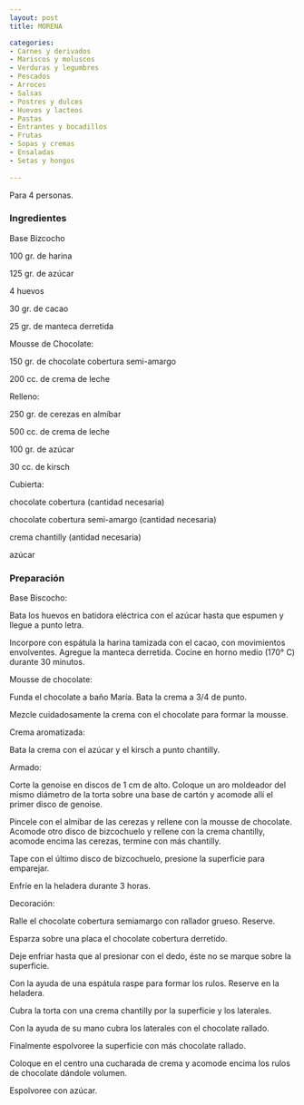 ```yaml
---
layout: post
title: MORENA

categories:
- Carnes y derivados
- Mariscos y moluscos
- Verduras y legumbres
- Pescados
- Arroces
- Salsas
- Postres y dulces
- Huevos y lacteos
- Pastas
- Entrantes y bocadillos
- Frutas
- Sopas y cremas
- Ensaladas
- Setas y hongos
 
---
```

Para 4 personas.

<h3>Ingredientes</h3>
Base Bizcocho

100 gr. de harina

125 gr. de azúcar

4 huevos

30 gr. de cacao

25 gr. de manteca derretida

Mousse de Chocolate:

150 gr. de chocolate cobertura semi-amargo

200 cc. de crema de leche

Relleno:

250 gr. de cerezas en almíbar

500 cc. de crema de leche

100 gr. de azúcar

30 cc. de kirsch

Cubierta:

chocolate cobertura (cantidad necesaria)

chocolate cobertura semi-amargo (cantidad necesaria)

crema chantilly (antidad necesaria)

azúcar

<h3>Preparación</h3>
Base Biscocho:

Bata los huevos en batidora eléctrica con el azúcar hasta que espumen y llegue a punto letra.

Incorpore con espátula la harina tamizada con el cacao, con movimientos envolventes. Agregue la manteca derretida. Cocine en horno medio (170&deg; C) durante 30 minutos.

Mousse de chocolate:

Funda el chocolate a baño María. Bata la crema a 3/4 de punto.

Mezcle cuidadosamente la crema con el chocolate para formar la mousse.

Crema aromatizada:

Bata la crema con el azúcar y el kirsch a punto chantilly.

Armado:

Corte la genoise en discos de 1 cm de alto. Coloque un aro moldeador del mismo diámetro de la torta sobre una base de cartón y acomode allí el primer disco de genoise.

Pincele con el almíbar de las cerezas y rellene con la mousse de chocolate. Acomode otro disco de bizcochuelo y rellene con la crema chantilly, acomode encima las cerezas, termine con más chantilly.

Tape con el último disco de bizcochuelo, presione la superficie para emparejar.

Enfríe en la heladera durante 3 horas.

Decoración:

Ralle el chocolate cobertura semiamargo con rallador grueso. Reserve.

Esparza sobre una placa el chocolate cobertura derretido.

Deje enfriar hasta que al presionar con el dedo, éste no se marque sobre la superficie.

Con la ayuda de una espátula raspe para formar los rulos. Reserve en la heladera.

Cubra la torta con una crema chantilly por la superficie y los laterales.

Con la ayuda de su mano cubra los laterales con el chocolate rallado.

Finalmente espolvoree la superficie con más chocolate rallado.

Coloque en el centro una cucharada de crema y acomode encima los rulos de chocolate dándole volumen.

Espolvoree con azúcar.

